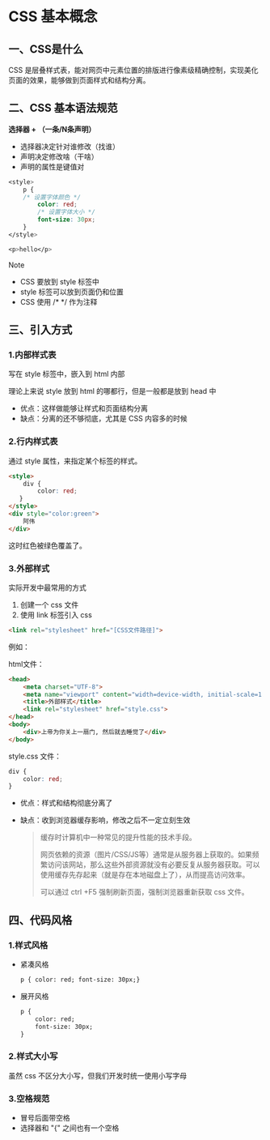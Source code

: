 # CSS 基本概念

## 一、CSS是什么

CSS 是层叠样式表，能对网页中元素位置的排版进行像素级精确控制，实现美化页面的效果，能够做到页面样式和结构分离。

## 二、CSS 基本语法规范

**选择器 + （一条/N条声明）**

- 选择器决定针对谁修改（找谁）
- 声明决定修改啥（干啥）
- 声明的属性是键值对

```css
<style>
    p {
	/* 设置字体颜色 */
        color: red;
        /* 设置字体大小 */
        font-size: 30px;
    }
</style>

<p>hello</p>
```

> [!NOTE]
>
> - CSS 要放到 style 标签中
> - style 标签可以放到页面仍和位置
> - CSS 使用 /* */ 作为注释

## 三、引入方式

### 1.内部样式表

写在 style 标签中，嵌入到 html 内部

理论上来说 style 放到 html 的哪都行，但是一般都是放到 head 中

- 优点：这样做能够让样式和页面结构分离
- 缺点：分离的还不够彻底，尤其是 CSS 内容多的时候

### 2.行内样式表

通过 style 属性，来指定某个标签的样式。

```html
<style>
    div {
        color: red;
   }
</style>
<div style="color:green">
    阿伟
</div>
```

这时红色被绿色覆盖了。

### 3.外部样式

实际开发中最常用的方式

1. 创建一个 css 文件
2. 使用 link 标签引入 css

```html
<link rel="stylesheet" href="[CSS文件路径]">
```

例如：

html文件：

```html
<head>
    <meta charset="UTF-8">
    <meta name="viewport" content="width=device-width, initial-scale=1.0">
    <title>外部样式</title>
    <link rel="stylesheet" href="style.css">
</head>
<body>
    <div>上帝为你关上一扇门, 然后就去睡觉了</div>
</body>
```

style.css 文件：

```css
div {
    color: red;
}
```

- 优点：样式和结构彻底分离了

- 缺点：收到浏览器缓存影响，修改之后不一定立刻生效

  > 缓存时计算机中一种常见的提升性能的技术手段。
  >
  > 网页依赖的资源（图片/CSS/JS等）通常是从服务器上获取的。如果频繁访问该网站，那么这些外部资源就没有必要反复从服务器获取。可以使用缓存先存起来（就是存在本地磁盘上了），从而提高访问效率。
  >
  > 可以通过 ctrl +F5 强制刷新页面，强制浏览器重新获取 css 文件。

## 四、代码风格

### 1.样式风格

- 紧凑风格

  ```html
  p { color: red; font-size: 30px;}
  ```

- 展开风格

  ```html
  p {
      color: red;
      font-size: 30px;
  }
  ```

### 2.样式大小写

虽然 css 不区分大小写，但我们开发时统一使用小写字母

### 3.空格规范

- 冒号后面带空格
- 选择器和 "{" 之间也有一个空格
